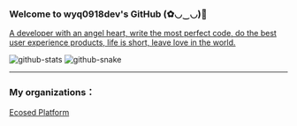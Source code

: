 ### Welcome to wyq0918dev's GitHub (✿◡‿◡)👋

[A developer with an angel heart, write the most perfect code, do the best user experience products, life is short, leave love in the world.](https://github.com/wyq0918dev/wyq0918dev/blob/main/README.md)

<picture>
  <source media="(prefers-color-scheme: dark)" srcset="https://github-readme-stats.vercel.app/api?username=wyq0918dev&theme=dark" />
  <source media="(prefers-color-scheme: light)" srcset="https://github-readme-stats.vercel.app/api?username=wyq0918dev" />
  <img alt="github-stats" src="https://raw.githubusercontent.com/wyq0918dev/wyq0918dev/main/github-stats.svg" />
</picture>

<picture>
  <source media="(prefers-color-scheme: dark)" srcset="https://github.com/wyq0918dev/wyq0918dev/blob/output/github-contribution-grid-snake-dark.svg" />
  <source media="(prefers-color-scheme: light)" srcset="https://github.com/wyq0918dev/wyq0918dev/blob/output/github-contribution-grid-snake.svg" />
  <img alt="github-snake" src="https://raw.githubusercontent.com/wyq0918dev/wyq0918dev/output/github-snake.svg" />
</picture>

---
### My organizations：  
[Ecosed Platform](https://github.com/ecosed)  

